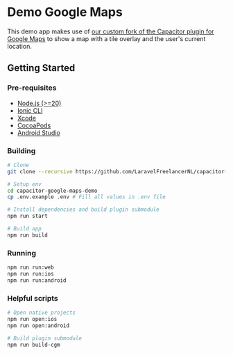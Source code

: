 # Demo Google Maps

This demo app makes use of [our custom fork of the Capacitor plugin for Google Maps](https://github.com/LaravelFreelancerNL/capacitor-google-maps/tree/v6-tile-overlay) to show a map with a tile overlay and the user's current location.

## Getting Started

### Pre-requisites

- [Node.js (>=20)](https://nodejs.org/en/download)
- [Ionic CLI](https://ionicframework.com/docs/intro/cli#install-the-ionic-cli)
- [Xcode](https://developer.apple.com/xcode/)
- [CocoaPods](https://cocoapods.org/)
- [Android Studio](https://developer.android.com/studio)

### Building

```bash
# Clone
git clone --recursive https://github.com/LaravelFreelancerNL/capacitor-google-maps-demo.git

# Setup env
cd capacitor-google-maps-demo
cp .env.example .env # Fill all values in .env file

# Install dependencies and build plugin submodule
npm run start

# Build app
npm run build
```

### Running

```bash
npm run run:web
npm run run:ios
npm run run:android
```

### Helpful scripts

```bash
# Open native projects
npm run open:ios
npm run open:android

# Build plugin submodule
npm run build-cgm
```
